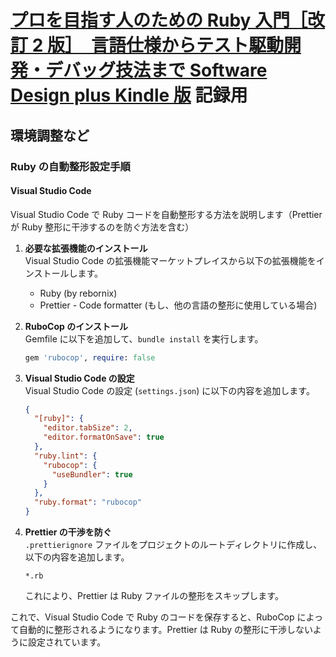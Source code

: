 # [プロを目指す人のための Ruby 入門［改訂 2 版］　言語仕様からテスト駆動開発・デバッグ技法まで Software Design plus Kindle 版](https://www.amazon.co.jp/dp/B09MPX7SMY/) 記録用

## 環境調整など

### Ruby の自動整形設定手順

#### Visual Studio Code

Visual Studio Code で Ruby コードを自動整形する方法を説明します（Prettier が Ruby 整形に干渉するのを防ぐ方法を含む）

1. **必要な拡張機能のインストール**  
   Visual Studio Code の拡張機能マーケットプレイスから以下の拡張機能をインストールします。

   - Ruby (by rebornix)
   - Prettier - Code formatter (もし、他の言語の整形に使用している場合)

2. **RuboCop のインストール**  
   Gemfile に以下を追加して、`bundle install` を実行します。

   ```ruby
   gem 'rubocop', require: false
   ```

3. **Visual Studio Code の設定**  
   Visual Studio Code の設定 (`settings.json`) に以下の内容を追加します。

   ```json
   {
     "[ruby]": {
       "editor.tabSize": 2,
       "editor.formatOnSave": true
     },
     "ruby.lint": {
       "rubocop": {
         "useBundler": true
       }
     },
     "ruby.format": "rubocop"
   }
   ```

4. **Prettier の干渉を防ぐ**  
   `.prettierignore` ファイルをプロジェクトのルートディレクトリに作成し、以下の内容を追加します。

   ```
   *.rb
   ```

   これにより、Prettier は Ruby ファイルの整形をスキップします。

これで、Visual Studio Code で Ruby のコードを保存すると、RuboCop によって自動的に整形されるようになります。Prettier は Ruby の整形に干渉しないように設定されています。
